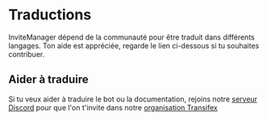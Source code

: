 # Traductions

InviteManager dépend de la communauté pour être traduit dans différents langages. Ton aide est appréciée, regarde le lien ci-dessous si tu souhaites contribuer.

## Aider à traduire

Si tu veux aider à traduire le bot ou la documentation, rejoins notre [serveur Discord](https://discord.gg/kQQmfNCTzm) pour que l'on t'invite dans notre [organisation Transifex](https://www.transifex.com/invitemanager-1/invitemanager_bot/)
